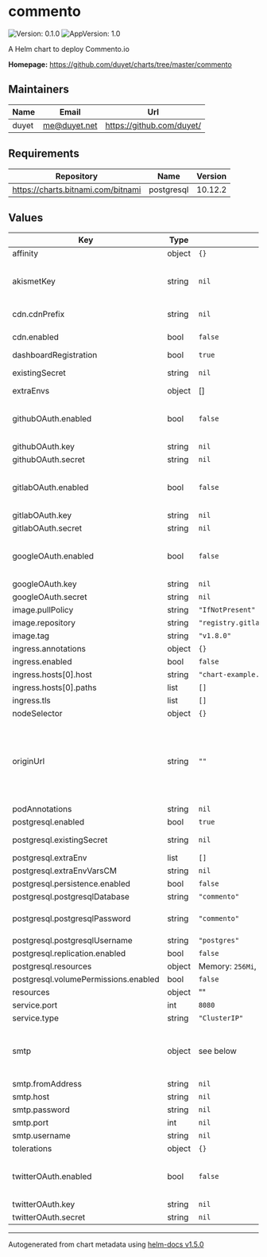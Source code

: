 # commento

![Version: 0.1.0](https://img.shields.io/badge/Version-0.1.0-informational?style=flat-square) ![AppVersion: 1.0](https://img.shields.io/badge/AppVersion-1.0-informational?style=flat-square)

A Helm chart to deploy Commento.io

**Homepage:** <https://github.com/duyet/charts/tree/master/commento>

## Maintainers

| Name | Email | Url |
| ---- | ------ | --- |
| duyet | me@duyet.net | https://github.com/duyet/ |

## Requirements

| Repository | Name | Version |
|------------|------|---------|
| https://charts.bitnami.com/bitnami | postgresql | 10.12.2 |

## Values

| Key | Type | Default | Description |
|-----|------|---------|-------------|
| affinity | object | `{}` |  |
| akismetKey | string | `nil` | Akismet API key. Create a key in your Akismet dashboard <https://akismet.com/account/>. By default, Akismet integration is turned off when this value is left empty. |
| cdn.cdnPrefix | string | `nil` | CDN Prefix, e.g. cdnPrefix: http://d111111abcdef8.cloudfront.net |
| cdn.enabled | bool | `false` | Enable CDN. Useful if you'd like to use a CDN with Commento |
| dashboardRegistration | bool | `true` | Used to disable new dashboard registrations |
| existingSecret | string | `nil` | Existing secret to use for PostgreSQL passwords |
| extraEnvs | object | [] | Extra environments |
| githubOAuth.enabled | bool | `false` | GitHub OAuth configuration. Create a new OAuth app in GitHub developer settings to generate a set of credentials: https://github.com/settings/developers |
| githubOAuth.key | string | `nil` |  |
| githubOAuth.secret | string | `nil` |  |
| gitlabOAuth.enabled | bool | `false` | Gitlab OAuth configuration. Create a new application in your GitLab settings to generate a set of credentials: https://gitlab.com/profile/applications |
| gitlabOAuth.key | string | `nil` |  |
| gitlabOAuth.secret | string | `nil` |  |
| googleOAuth.enabled | bool | `false` | Google OAuth configuration Create a new project in the Google developer console to generate a set of credentials: https://console.developers.google.com/project |
| googleOAuth.key | string | `nil` |  |
| googleOAuth.secret | string | `nil` |  |
| image.pullPolicy | string | `"IfNotPresent"` |  |
| image.repository | string | `"registry.gitlab.com/commento/commento"` | The image of the commento container. |
| image.tag | string | `"v1.8.0"` | The image tag. |
| ingress.annotations | object | `{}` |  |
| ingress.enabled | bool | `false` |  |
| ingress.hosts[0].host | string | `"chart-example.local"` |  |
| ingress.hosts[0].paths | list | `[]` |  |
| ingress.tls | list | `[]` |  |
| nodeSelector | object | `{}` |  |
| originUrl | string | `""` | COMMENTO_ORIGIN This should be set to the subdomain or the IP address hosting Commento All API requests will go to this server. This may include subdirectories if Commento is hosted behind a reverse proxy, for example. Include the protocol in the value to use HTTP/HTTPS. E.g. http://commento.example.com |
| podAnnotations | string | `nil` | K8S Pod annotations |
| postgresql.enabled | bool | `true` | Enable postgresql |
| postgresql.existingSecret | string | `nil` | This existing secret to use for PostgreSQL passwords |
| postgresql.extraEnv | list | `[]` | Extra envs for postgres |
| postgresql.extraEnvVarsCM | string | `nil` | Extra env configmap for postgres |
| postgresql.persistence.enabled | bool | `false` |  |
| postgresql.postgresqlDatabase | string | `"commento"` | Postgres database name |
| postgresql.postgresqlPassword | string | `"commento"` | Postgres password WARNING: you should NOT use this, instead specify `postgresql.existingSecret` |
| postgresql.postgresqlUsername | string | `"postgres"` | Postgres username |
| postgresql.replication.enabled | bool | `false` | Enable Postgres persistence |
| postgresql.resources | object | Memory: `256Mi`, CPU: `250m` | CPU/Memory resource requests/limits |
| postgresql.volumePermissions.enabled | bool | `false` | Enable Postgres volumn permissions |
| resources | object | "" | Pod resources |
| service.port | int | `8080` |  |
| service.type | string | `"ClusterIP"` |  |
| smtp | object | see below | SMTP credentials and configuration the server should use to send emails. By default, all settings are empty and email features such as email notification and reset password are turned off. |
| smtp.fromAddress | string | `nil` | SMTP fromAddress |
| smtp.host | string | `nil` | SMTP Host |
| smtp.password | string | `nil` | SMTP password |
| smtp.port | int | `nil` | SMTP Port |
| smtp.username | string | `nil` | SMTP user |
| tolerations | object | `{}` |  |
| twitterOAuth.enabled | bool | `false` | Twitter OAuth configuration. Create an app in the Twitter developer dashboard to generate a set of credentials: https://developer.twitter.com/en/apps |
| twitterOAuth.key | string | `nil` |  |
| twitterOAuth.secret | string | `nil` |  |

----------------------------------------------
Autogenerated from chart metadata using [helm-docs v1.5.0](https://github.com/norwoodj/helm-docs/releases/v1.5.0)
